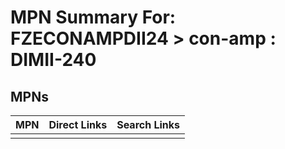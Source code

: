 



# MPN Summary For: FZECONAMPDII24 > con-amp : DIMII-240

## MPNs
  

|MPN|Direct Links|Search Links|
| :--- | :--- | :--- |
||||
